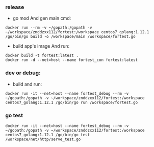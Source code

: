 ### release
- go mod And gen main cmd:
```
docker run --rm -v ~/gopath:/gopath -v ~/workspace/znddzxx112/fortest:/workspace centos7_golang:1.12.1 /go/bin/go build -o /workspace/main /workspace/fortest.go 
```
- build app's image And run:
```
docker build -t fortest:latest .
docker run -d --net=host --name fortest_con fortest:latest
```

### dev or debug:
- build and run:
```
docker run -it --net=host --name fortest_debug --rm -v ~/gopath:/gopath -v ~/workspace/znddzxx112/fortest:/workspace centos7_golang:1.12.1 /go/bin/go run /workspace/fortest.go
```

### go test
```
docker run -it --net=host --name fortest_debug --rm -v ~/gopath:/gopath -v ~/workspace/znddzxx112/fortest:/workspace centos7_golang:1.12.1 /go/bin/go test /workspace/net/http/serve_test.go
```